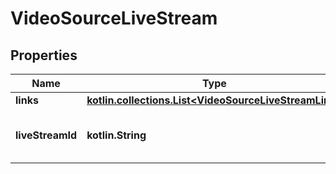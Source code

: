 
# VideoSourceLiveStream

## Properties
Name | Type | Description | Notes
------------ | ------------- | ------------- | -------------
**links** | [**kotlin.collections.List&lt;VideoSourceLiveStreamLink&gt;**](VideoSourceLiveStreamLink.md) |  |  [optional]
**liveStreamId** | **kotlin.String** | The unique identifier for the live stream. |  [optional]



